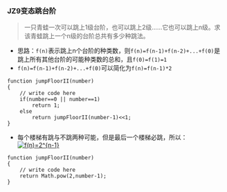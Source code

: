 ### JZ9变态跳台阶
>一只青蛙一次可以跳上1级台阶，也可以跳上2级……它也可以跳上n级。求该青蛙跳上一个n级的台阶总共有多少种跳法。

- 思路：`f(n)`表示跳上n个台阶的种类数，则`f(n)=f(n-1)+f(n-2)+...+f(0)`是跳上所有其他台阶的可能种类数的总和，且`f(0)=f(1)=1`
- `f(n)=f(n-1)+f(n-2)+...+f(0)`可以简化为`f(n)=f(n-1)*2`

```
function jumpFloorII(number)
{
    // write code here
    if(number==0 || number==1)
        return 1;
    else
        return jumpFloorII(number-1)<<1;
}
```

- 每个楼梯有跳与不跳两种可能，但是最后一个楼梯必跳，所以：<a href="https://www.codecogs.com/eqnedit.php?latex=f(n)=2^{n-1}" target="_blank"><img src="https://latex.codecogs.com/gif.latex?f(n)=2^{n-1}" title="f(n)=2^{n-1}" /></a>

```
function jumpFloorII(number)
{
    // write code here
    return Math.pow(2,number-1);
}
```
